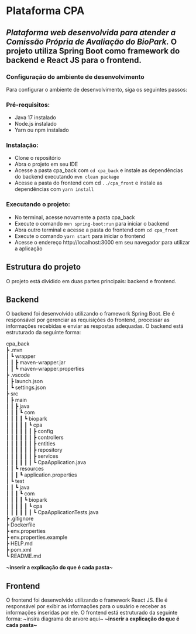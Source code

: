 # **Plataforma CPA**
## *Plataforma web desenvolvida para atender a Comissão Própria de Avaliação do BioPark.* O projeto utiliza Spring Boot como framework do backend e React JS para o frontend.

### Configuração do ambiente de desenvolvimento ###
Para configurar o ambiente de desenvolvimento, siga os seguintes passos:

### Pré-requisitos: ###
* Java 17 instalado
* Node.js instalado
* Yarn ou npm instalado

### Instalação: ###
* Clone o repositório
* Abra o projeto em seu IDE
* Acesse a pasta cpa_back com `cd cpa_back` e instale as dependências do backend executando `mvn clean package`
* Acesse a pasta do frontend com cd `../cpa_front` e instale as dependências com `yarn install`

### Executando o projeto: ###
* No terminal, acesse novamente a pasta cpa_back
* Execute o comando `mvn spring-boot:run` para iniciar o backend
* Abra outro terminal e acesse a pasta do frontend com `cd cpa_front`
* Execute o comando `yarn start` para iniciar o frontend
* Acesse o endereço http://localhost:3000 em seu navegador para utilizar a aplicação


## Estrutura do projeto ##
O projeto está dividido em duas partes principais: backend e frontend.

## Backend ##
O backend foi desenvolvido utilizando o framework Spring Boot. Ele é responsável por gerenciar as requisições do frontend, processar as informações recebidas e enviar as respostas adequadas. O backend está estruturado da seguinte forma:

cpa_back  
 ┣ .mvn  
 ┃ ┗ wrapper  
 ┃ ┃ ┣ maven-wrapper.jar  
 ┃ ┃ ┗ maven-wrapper.properties  
 ┣ .vscode  
 ┃ ┣ launch.json  
 ┃ ┗ settings.json  
 ┣ src  
 ┃ ┣ main  
 ┃ ┃ ┣ java  
 ┃ ┃ ┃ ┗ com  
 ┃ ┃ ┃ ┃ ┗ biopark  
 ┃ ┃ ┃ ┃ ┃ ┗ cpa  
 ┃ ┃ ┃ ┃ ┃ ┃ ┣ config  
 ┃ ┃ ┃ ┃ ┃ ┃ ┣ controllers  
 ┃ ┃ ┃ ┃ ┃ ┃ ┣ entities  
 ┃ ┃ ┃ ┃ ┃ ┃ ┣ repository  
 ┃ ┃ ┃ ┃ ┃ ┃ ┣ services  
 ┃ ┃ ┃ ┃ ┃ ┃ ┗ CpaApplication.java  
 ┃ ┃ ┗ resources  
 ┃ ┃ ┃ ┗ application.properties  
 ┃ ┗ test  
 ┃ ┃ ┗ java  
 ┃ ┃ ┃ ┗ com  
 ┃ ┃ ┃ ┃ ┗ biopark  
 ┃ ┃ ┃ ┃ ┃ ┗ cpa  
 ┃ ┃ ┃ ┃ ┃ ┃ ┗ CpaApplicationTests.java  
 ┣ .gitignore  
 ┣ Dockerfile  
 ┣ env.properties  
 ┣ env.properties.example  
 ┣ HELP.md  
 ┣ pom.xml  
 ┗ README.md  

**~inserir a explicação do que é cada pasta~**

## Frontend ##
O frontend foi desenvolvido utilizando o framework React JS. Ele é responsável por exibir as informações para o usuário e receber as informações inseridas por ele. O frontend está estruturado da seguinte forma:
~insira diagrama de arvore aqui~
**~inserir a explicação do que é cada pasta~**